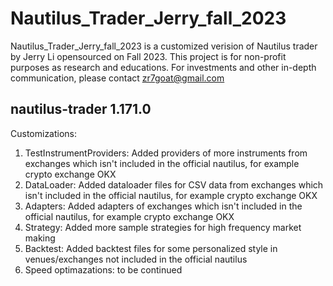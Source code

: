 # Nautilus_Trader_Jerry_fall_2023
Nautilus_Trader_Jerry_fall_2023 is a customized verision of Nautilus trader by Jerry Li opensourced on Fall 2023.
This project is for non-profit purposes as research and educations.
For investments and other in-depth communication, please contact zr7goat@gmail.com

nautilus-trader       1.171.0 
--------------
Customizations:
1) TestInstrumentProviders: Added providers of more instruments from exchanges which isn't included in the official nautilus, for example crypto exchange OKX
2) DataLoader: Added dataloader files for CSV data from exchanges which isn't included in the official nautilus, for example crypto exchange OKX
3) Adapters: Added adapters of exchanges which isn't included in the official nautilus, for example crypto exchange OKX
4) Strategy: Added more sample strategies for high frequency market making
5) Backtest: Added backtest files for some personalized style in venues/exchanges not included in the official nautilus
6) Speed optimazations: to be continued
